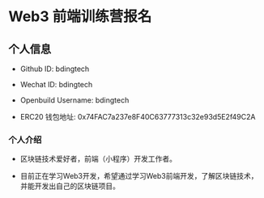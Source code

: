 # Web3 前端训练营报名

## 个人信息

* Github ID: bdingtech

* Wechat ID: bdingtech

* Openbuild Username: bdingtech

* ERC20 钱包地址: 0x74FAC7a237e8F40C63777313c32e93d5E2f49C2A

### 个人介绍

* 区块链技术爱好者，前端（小程序）开发工作者。

* 目前正在学习Web3开发，希望通过学习Web3前端开发，了解区块链技术，并能开发出自己的区块链项目。
